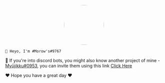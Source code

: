 <p align="center">    
    <img style="border-radius: 100px" width="128" height="128" src="https://media.discordapp.net/attachments/861543546082164747/891934627005083658/20210802_211834.jpg?width=499&height=499">

    👋 Heyo, I'm #Morow's#9767

🤖 If you're into discord bots, you might also know another project of mine - [Myūjikku#0953](https://discord.com/api/oauth2/authorize?client_id=865149996920078347&permissions=49572160&scope=bot), you can invite them using this link [Click Here](https://discord.com/api/oauth2/authorize?client_id=865149996920078347&permissions=49572160&scope=bot)


❤ Hope you have a great day ❤
